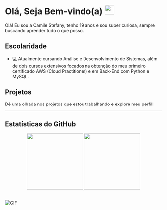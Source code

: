 # Olá, Seja Bem-vindo(a) <img src="https://media2.giphy.com/media/v1.Y2lkPTc5MGI3NjExYm8zMnJ0YXlpcmhnbXQ2Y3lyOXNtcnRpMndhOHY0dDg0NWNjZWVoZyZlcD12MV9pbnRlcm5hbF9naWZfYnlfaWQmY3Q9cw/xUPGcfEAZhlZXCZrbi/giphy.gif" width="30px">

Olá! Eu sou a Camile Stefany, tenho 19 anos e sou super curiosa, sempre buscando aprender tudo o que posso.

## Escolaridade
- 💻 Atualmente cursando Análise e Desenvolvimento de Sistemas, além de dois cursos extensivos focados na obtenção do meu primeiro certificado AWS (Cloud Practitioner) e em Back-End com Python e MySQL.

## Projetos
Dê uma olhada nos projetos que estou trabalhando e explore meu perfil!

---
## Estatísticas do GitHub

<div align="center">  
  <a href="https://github.com/camsste">
    <img loading="lazy" height="180em" src="https://github-readme-stats.vercel.app/api/top-langs/?username=camsste&layout=compact&langs_count=7&theme=dracula"/>
    <img loading="lazy" height="180em" src="https://github-readme-stats.vercel.app/api?username=camsste&show_icons=true&theme=dracula&include_all_commits=true&count_private=true"/>
  </a>
</div>

<br>

![GIF](https://media2.giphy.com/media/v1.Y2lkPTc5MGI3NjExZ2ZiYWptcjdpczlvbmp5dG4zcXNpc2l6djRieWhzNDZ6eW1xNHpoMiZlcD12MV9pbnRlcm5hbF9naWZfYnlfaWQmY3Q9Zw/VbnUQpnihPSIgIXuZv/giphy.gif)


